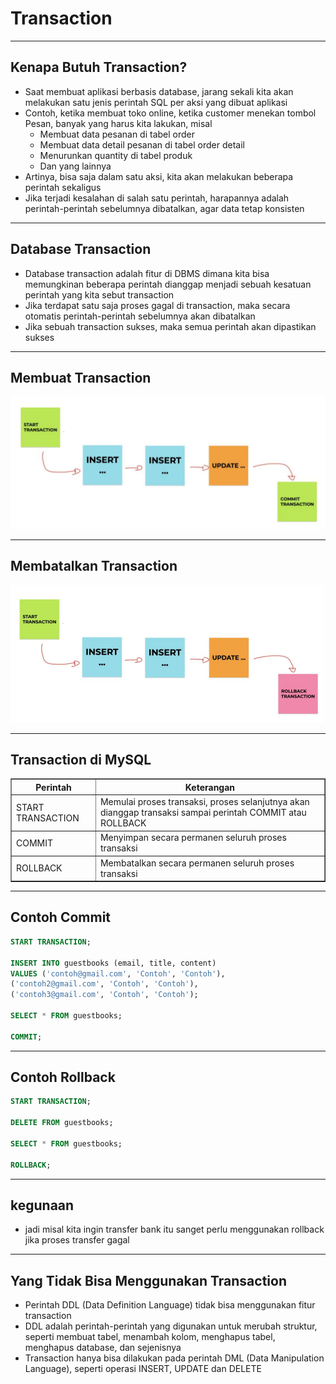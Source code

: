 # Transaction

---

## Kenapa Butuh Transaction?

- Saat membuat aplikasi berbasis database, jarang sekali kita akan melakukan satu jenis perintah SQL per aksi yang dibuat aplikasi
- Contoh, ketika membuat toko online, ketika customer menekan tombol Pesan, banyak yang harus kita lakukan, misal
    - Membuat data pesanan di tabel order
    - Membuat data detail pesanan di tabel order detail
    - Menurunkan quantity di tabel produk
    - Dan yang lainnya
- Artinya, bisa saja dalam satu aksi, kita akan melakukan beberapa perintah sekaligus
- Jika terjadi kesalahan di salah satu perintah, harapannya adalah perintah-perintah sebelumnya dibatalkan, agar data tetap konsisten

---

## Database Transaction

- Database transaction adalah fitur di DBMS dimana kita bisa memungkinan beberapa perintah dianggap menjadi sebuah kesatuan perintah yang kita sebut transaction
- Jika terdapat satu saja proses gagal di transaction, maka secara otomatis perintah-perintah sebelumnya akan dibatalkan
- Jika sebuah transaction sukses, maka semua perintah akan dipastikan sukses

---

## Membuat Transaction

![1](../assets/img/41/1.PNG)

---

## Membatalkan Transaction

![2](../assets/img/41/2.PNG)

---

## Transaction di MySQL
<table border="1" width="100%">
    <tr>
        <th>Perintah</th>
        <th>Keterangan</th>
    </tr>
    <tr>
        <td>START TRANSACTION</td>
        <td>Memulai proses transaksi, proses selanjutnya akan dianggap transaksi sampai perintah COMMIT atau ROLLBACK</td>
    </tr>
    <tr>
        <td>COMMIT</td>
        <td>Menyimpan secara permanen seluruh proses transaksi</td>
    </tr>
    <tr>
        <td>ROLLBACK</td>
        <td>Membatalkan secara permanen seluruh proses transaksi</td>
    </tr>
</table>

---

## Contoh Commit

```sql
START TRANSACTION;

INSERT INTO guestbooks (email, title, content)
VALUES ('contoh@gmail.com', 'Contoh', 'Contoh'),
('contoh2@gmail.com', 'Contoh', 'Contoh'),
('contoh3@gmail.com', 'Contoh', 'Contoh');

SELECT * FROM guestbooks;

COMMIT;
```

---

## Contoh Rollback

```sql
START TRANSACTION;

DELETE FROM guestbooks;

SELECT * FROM guestbooks;

ROLLBACK;
```

---

## kegunaan

- jadi misal kita ingin transfer bank itu sanget perlu menggunakan rollback jika proses transfer gagal

---

## Yang Tidak Bisa Menggunakan Transaction

- Perintah DDL (Data Definition Language) tidak bisa menggunakan fitur transaction
- DDL adalah perintah-perintah yang digunakan untuk merubah struktur, seperti membuat tabel, menambah kolom, menghapus tabel, menghapus database, dan sejenisnya
- Transaction hanya bisa dilakukan pada perintah DML (Data Manipulation Language), seperti operasi INSERT, UPDATE dan DELETE